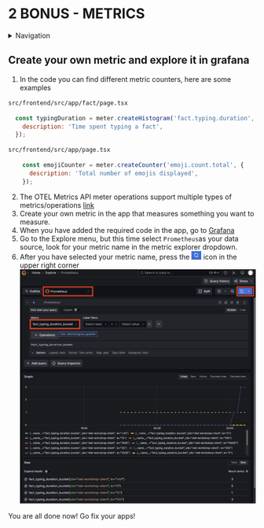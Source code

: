 # 2 BONUS - METRICS

<details>
<summary>Navigation</summary>

0. [Getting started](./000.md)
1. [Run Front End App Locally](./001.md)
2. [Set up distributed tracing](./002.md)
3. **Bonus - Metrics** (this task)

</details>


## Create your own metric and explore it in grafana

1. In the code you can find different metric counters, here are some examples
```bash
src/frontend/src/app/fact/page.tsx
```
```js
  const typingDuration = meter.createHistogram('fact.typing.duration', {
    description: 'Time spent typing a fact',
  });
```

```bash
src/frontend/src/app/page.tsx
```
```js
    const emojiCounter = meter.createCounter('emoji.count.total', {
      description: 'Total number of emojis displayed',
    });
```

2. The OTEL Metrics API meter operations support multiple types of metrics/operations [link](https://opentelemetry.io/docs/specs/otel/metrics/api/#meter-operations)
3. Create your own metric in the app that measures something you want to measure.
4. When you have added the required code in the app, go to [Grafana](https://grafana.svai.dev)
5. Go to the Explore menu, but this time select `Prometheus`as your data source, look for your metric name in the metric explorer dropdown.
6. After you have selected your metric name, press the <img src="image-2.png" alt="drawing" width="20"/> icon in the upper right corner
![alt text](image-5.png)

You are all done now! Go fix your apps!
